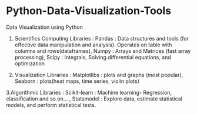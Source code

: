 # Python-Data-Visualization-Tools
Data Visualization using Python
1. Scientifics Computing Libraries : 
   Pandas : Data structures and tools (for effective data manipulation and analysis). Operates on table with columns and rows(dataframes),
   Numpy : Arrays and Matrices (fast array processing),
   Scipy : Integrals, Solving differential equations, and optimization
  
2. Visualization Libraries : 
   Matplotlibs : plots and graphs (most popular),
   Seaborn : plots(heat maps, time series, violin plots)
  
3.Algorithmic Libraries : 
   Scikit-learn : Machine learning- Regression, classification and so on... ,
   Statsmodel : Explore data, estimate statistical models, and perform statistical tests.
  
